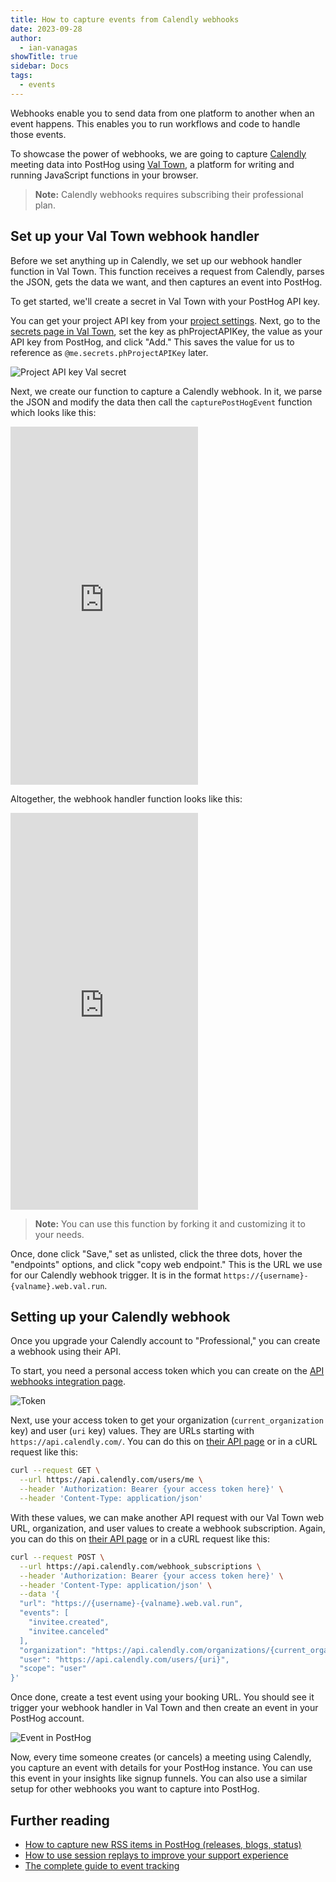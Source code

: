 ```yaml
---
title: How to capture events from Calendly webhooks
date: 2023-09-28
author:
  - ian-vanagas
showTitle: true
sidebar: Docs
tags:
  - events
---
```


Webhooks enable you to send data from one platform to another when an event happens. This enables you to run workflows and code to handle those events.

To showcase the power of webhooks, we are going to capture [Calendly](https://calendly.com/) meeting data into PostHog using [Val Town](https://www.val.town/), a platform for writing and running JavaScript functions in your browser. 

> **Note:** Calendly webhooks requires subscribing their professional plan.

## Set up your Val Town webhook handler

Before we set anything up in Calendly, we set up our webhook handler function in Val Town. This function receives a request from Calendly, parses the JSON, gets the data we want, and then captures an event into PostHog.

To get started, we'll create a secret in Val Town with your PostHog API key. 

You can get your project API key from your [project settings](https://app.posthog.com/project/settings). Next, go to the [secrets page in Val Town](https://www.val.town/settings/secrets), set the key as phProjectAPIKey, the value as your API key from PostHog, and click "Add." This saves the value for us to  reference as `@me.secrets.phProjectAPIKey` later.

![Project API key Val secret](https://res.cloudinary.com/dmukukwp6/image/upload/v1710055416/posthog.com/contents/images/tutorials/calendly-webhooks/secret.png)

Next, we create our function to capture a Calendly webhook. In it, we parse the JSON and modify the data then call the `capturePostHogEvent` function which looks like this:

<iframe src="https://www.val.town/embed/ianvph.capturePostHogEvent" height="573" frameBorder="0" allowFullScreen></iframe>

Altogether, the webhook handler function looks like this:

<iframe src="https://www.val.town/embed/ianvph.captureCalendlyWebhook" height="635" frameBorder="0" allowFullScreen></iframe>

> **Note:** You can use this function by forking it and customizing it to your needs. 

Once, done click "Save," set as unlisted, click the three dots, hover the "endpoints" options, and click "copy web endpoint." This is the URL we use for our Calendly webhook trigger. It is in the format `https://{username}-{valname}.web.val.run`.

## Setting up your Calendly webhook

Once you upgrade your Calendly account to "Professional," you can create a webhook using their API. 

To start, you need a personal access token which you can create on the [API webhooks integration page](https://calendly.com/integrations/api_webhooks). 

![Token](https://res.cloudinary.com/dmukukwp6/image/upload/v1710055416/posthog.com/contents/images/tutorials/calendly-webhooks/token.png)

Next, use your access token to get your organization (`current_organization` key) and user (`uri` key) values. They are URLs starting with `https://api.calendly.com/`. You can do this on [their API page](https://developer.calendly.com/api-docs/005832c83aeae-get-current-user) or in a cURL request like this:

```bash
curl --request GET \
  --url https://api.calendly.com/users/me \
  --header 'Authorization: Bearer {your access token here}' \
  --header 'Content-Type: application/json'
```

With these values, we can make another API request with our Val Town web URL, organization, and user values to create a webhook subscription. Again, you can do this on [their API page](https://developer.calendly.com/api-docs/c1ddc06ce1f1b-create-webhook-subscription) or in a cURL request like this:

```bash
curl --request POST \
  --url https://api.calendly.com/webhook_subscriptions \
  --header 'Authorization: Bearer {your access token here}' \
  --header 'Content-Type: application/json' \
  --data '{
  "url": "https://{username}-{valname}.web.val.run",
  "events": [
    "invitee.created",
    "invitee.canceled"
  ],
  "organization": "https://api.calendly.com/organizations/{current_organization}",
  "user": "https://api.calendly.com/users/{uri}",
  "scope": "user"
}'
```

Once done, create a test event using your booking URL. You should see it trigger your webhook handler in Val Town and then create an event in your PostHog account.

![Event in PostHog](https://res.cloudinary.com/dmukukwp6/image/upload/v1710055416/posthog.com/contents/images/tutorials/calendly-webhooks/event.png)

Now, every time someone creates (or cancels) a meeting using Calendly, you capture an event with details for your PostHog instance. You can use this event in your insights like signup funnels. You can also use a similar setup for other webhooks you want to capture into PostHog.

## Further reading

- [How to capture new RSS items in PostHog (releases, blogs, status)](/tutorials/rss-item-capture)
- [How to use session replays to improve your support experience](/tutorials/session-recordings-for-support)
- [The complete guide to event tracking](/tutorials/event-tracking-guide)

